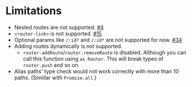 # Limitations

- Nested routes are not supported. [#4][]
- `<router-link>` is not supported. [#15][]
- Optional params like `/:id?` and `/:id*` are not supported for now. [#34][]
- Adding routes dynamically is not supported.
  - `router.addRoute`/`router.removeRoute` is disabled. Although you can call this function using `as Router`. This will break types of `router.push` and so on.
- Alias paths' type check would not work correctly with more than 10 paths. (Simillar with `Promise.all`.)

[#4]: https://github.com/sapphi-red/vue-routider/issues/4
[#15]: https://github.com/sapphi-red/vue-routider/issues/15
[#34]: https://github.com/sapphi-red/vue-routider/issues/34
